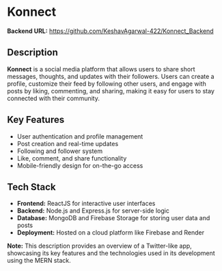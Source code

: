 # Konnect

**Backend URL:** https://github.com/KeshavAgarwal-422/Konnect_Backend

## Description
**Konnect** is a social media platform that allows users to share short messages, thoughts, and updates with their followers. Users can create a profile, customize their feed by following other users, and engage with posts by liking, commenting, and sharing, making it easy for users to stay connected with their community.

## Key Features
- User authentication and profile management
- Post creation and real-time updates
- Following and follower system
- Like, comment, and share functionality
- Mobile-friendly design for on-the-go access

## Tech Stack
- **Frontend:** ReactJS for interactive user interfaces
- **Backend:** Node.js and Express.js for server-side logic
- **Database:** MongoDB and Firebase Storage for storing user data and posts
- **Deployment:** Hosted on a cloud platform like Firebase and Render


**Note:** This description provides an overview of a Twitter-like app, showcasing its key features and the technologies used in its development using the MERN stack.

